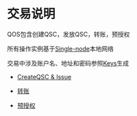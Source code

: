 # 交易说明

QOS包含创建QSC，发放QSC，转账，预授权

所有操作实例基于[Single-node](../start/networks.md#single-node)本地网络

交易中涉及账户名、地址和密码参照[Keys](../spec/keys.md)生成

* [CreateQSC & Issue](../spec/txs/createqcs_issue_cli.md)

* [转账](../spec/txs/transfer.md)

* [预授权](../spec/txs/approve.md)
